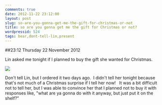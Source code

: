 ```yaml
---
comments: true
date: 2012-11-22 23:12:00
layout: post
slug: so-are-you-gonna-get-me-the-gift-for-christmas-or-not
title: so are you gonna get me the gift for Christmas or not?
wordpressid: 524
tags: bear,dont-tell-lin,present
---
```


##23:12 Thursday 22 November 2012

Lin asked me tonight if I planned to buy the gift she wanted for Christmas.

[![](http://robnugen.com/blog/wp-content/uploads/2012/11/Screen-Shot-2012-11-22-at-11.03.06-PM.png)](http://robnugen.com/blog/wp-content/uploads/2012/11/Screen-Shot-2012-11-22-at-11.03.06-PM.png)

Don't tell Lin, but I ordered it two days ago.  I didn't tell her tonight because that's not much of a Christmas surprise if I tell her now!   It was a bit difficult not to tell her, but I was able to convince her that I planned not to buy it with responses like, "what are ya gonna do with it anyway, but just put it on the shelf?"


